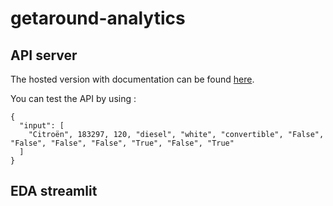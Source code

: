 # getaround-analytics

## API server

The hosted version with documentation can be found [here](https://getaround-api-demo-9ea335438f34.herokuapp.com/docs).

You can test the API by using : 
```
{
  "input": [
    "Citroën", 183297, 120, "diesel", "white", "convertible", "False", "False", "False", "False", "True", "False", "True"
  ]
}
```

## EDA streamlit

